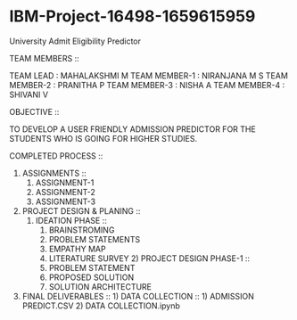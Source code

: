 # IBM-Project-16498-1659615959
University Admit Eligibility Predictor

TEAM MEMBERS ::

TEAM LEAD : MAHALAKSHMI M
TEAM MEMBER-1 : NIRANJANA M S
TEAM MEMBER-2 : PRANITHA P
TEAM MEMBER-3 : NISHA A
TEAM MEMBER-4 : SHIVANI V

OBJECTIVE ::

  TO DEVELOP A USER FRIENDLY ADMISSION PREDICTOR FOR THE STUDENTS WHO IS GOING FOR HIGHER STUDIES.

COMPLETED PROCESS ::

  1) ASSIGNMENTS ::
        1) ASSIGNMENT-1
        2) ASSIGNMENT-2
        3) ASSIGNMENT-3
  2) PROJECT DESIGN & PLANING ::
        1) IDEATION PHASE ::
            1) BRAINSTROMING
            2) PROBLEM STATEMENTS
            3) EMPATHY MAP
            4) LITERATURE SURVEY
         2) PROJECT DESIGN PHASE-1 ::
            1) PROBLEM STATEMENT
            2) PROPOSED SOLUTION
            3) SOLUTION ARCHITECTURE
   3) FINAL DELIVERABLES ::
          1) DATA COLLECTION ::
              1) ADMISSION PREDICT.CSV
              2) DATA COLLECTION.ipynb 
